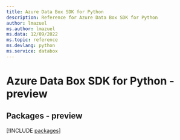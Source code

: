 ```yaml
---
title: Azure Data Box SDK for Python
description: Reference for Azure Data Box SDK for Python
author: lmazuel
ms.author: lmazuel
ms.data: 12/09/2022
ms.topic: reference
ms.devlang: python
ms.service: databox
---
```

# Azure Data Box SDK for Python - preview
## Packages - preview
[!INCLUDE [packages](data-box-index.md)]